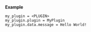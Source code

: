 **Example**
```
my_plugin = <PLUGIN>
my_plugin.plugin = MyPlugin
my_plugin.data.message = Hello World!
```